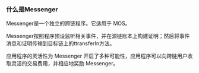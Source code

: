 ### 什么是Messenger

Messenger是一个独立的跨链程序。它适用于 MOS。

Messenger按照程序预设监听相关事件，并在源链账本上构建证明；然后将事件消息和证明传输到目标链上的ttransferIn方法。

应用程序的灵活性为 Messenger 开启了多种可能性，应用程序可以向跨链用户收取灵活的交易费用，并相应地奖励 Messenger。